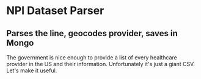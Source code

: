# NPI Dataset Parser
## Parses the line, geocodes provider, saves in Mongo

The government is nice enough to provide a list of every healthcare provider in the US and their information. Unfortunately it's just a giant CSV. Let's make it useful.